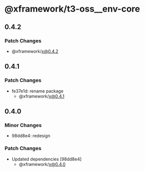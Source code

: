 # @xframework/t3-oss\_\_env-core

## 0.4.2

### Patch Changes

- @xframework/x@0.4.2

## 0.4.1

### Patch Changes

- fe37e1d: rename package
  - @xframework/x@0.4.1

## 0.4.0

### Minor Changes

- 98dd8e4: redesign

### Patch Changes

- Updated dependencies [98dd8e4]
  - @xframework/x@0.4.0
